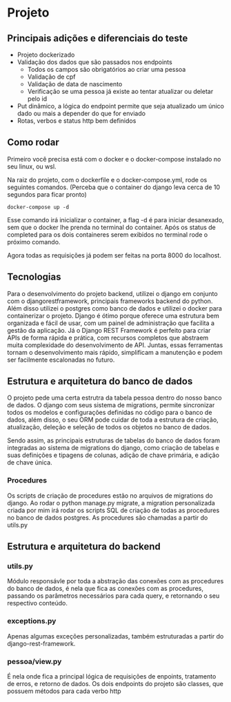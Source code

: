 # Projeto

## Principais adições e diferenciais do teste

- Projeto dockerizado
- Validação dos dados que são passados nos endpoints
    - Todos os campos são obrigatórios ao criar uma pessoa
    - Validação de cpf
    - Validação de data de nascimento
    - Verificação se uma pessoa já existe ao tentar atualizar ou deletar pelo id
- Put dinâmico, a lógica do endpoint permite que seja atualizado um único dado ou mais a depender do que for enviado
- Rotas, verbos e status http bem definidos

## Como rodar

Primeiro você precisa está com o docker e o docker-compose instalado no seu linux, ou wsl.

Na raiz do projeto, com o dockerfile e o docker-compose.yml, rode os seguintes comandos. (Perceba que o container do django leva cerca de 10 segundos para ficar pronto)

```docker
docker-compose up -d
```

Esse comando irá inicializar o container, a flag -d é para iniciar desanexado, sem que o docker lhe prenda no terminal do container. Após os status de completed para os dois containeres serem exibidos no terminal rode o próximo comando. 

Agora todas as requisições já podem ser feitas na porta 8000 do localhost.

## Tecnologias

Para o desenvolvimento do projeto backend, utilizei o django em conjunto com o djangorestframework, principais frameworks backend do python. Além disso utilizei o postgres como banco de dados e utilizei o docker para containerizar o projeto. Django é ótimo porque oferece uma estrutura bem organizada e fácil de usar, com um painel de administração que facilita a gestão da aplicação. Já o Django REST Framework é perfeito para criar APIs de forma rápida e prática, com recursos completos que abstraem muita complexidade do desenvolvimento de API. Juntas, essas ferramentas tornam o desenvolvimento mais rápido, simplificam a manutenção e podem ser facilmente escalonadas no futuro.

## Estrutura e arquitetura do banco de dados

O projeto pede uma certa estrutra da tabela pessoa dentro do nosso banco de dados. O django com seus sistema de migrations, permite sincronizar todos os modelos e configurações definidas no código para o banco de dados, além disso, o seu ORM pode cuidar de toda a estrutura de criação, atualização, deleção e seleção de todos os objetos no banco de dados.

Sendo assim, as principais estruturas de tabelas do banco de dados foram integradas ao sistema de migrations do django, como criação de tabelas e suas definições e tipagens de colunas, adição de chave primária, e adição de chave única.

### Procedures

Os scripts de criação de procedures estão no arquivos de migrations do django. Ao rodar o python manage.py migrate, a migration personalizada criada por mim irá rodar os scripts SQL de criação de todas as procedures no banco de dados postgres. As procedures são chamadas a partir do utils.py 

## Estrutura e arquitetura do backend

### utils.py

Módulo responsávle por toda a abstração das conexões com as procedures do banco de dados, é nela que fica as conexões com as procedures, passando os parâmetros necessários para cada query, e retornando o seu respectivo conteúdo.

### exceptions.py

Apenas algumas exceções personalizadas, também estruturadas a partir do django-rest-framework.

### pessoa/view.py

É nela onde fica a principal lógica de requisições de enpoints, tratamento de erros, e retorno de dados. Os dois endpoints do projeto são classes, que possuem métodos para cada verbo http
